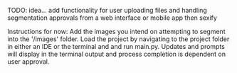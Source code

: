 TODO: idea... add functionality for user uploading files and handling segmentation approvals 
               from a web interface or mobile app then sexify
               
Instructions for now: Add the images you intend on attempting to segment into the '/images' folder. Load the project by navigating to the project folder in either an IDE or the terminal and and run main.py. Updates and prompts will display in the terminal output and process completion is dependent on user approval.
